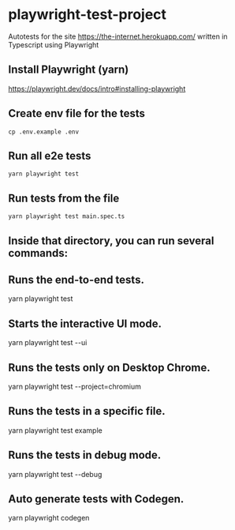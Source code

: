 # playwright-test-project

Autotests for the site https://the-internet.herokuapp.com/ written in Typescript using Playwright

## Install Playwright (yarn)
https://playwright.dev/docs/intro#installing-playwright

## Create env file for the tests

`cp .env.example .env`

## Run all e2e tests

`yarn playwright test`

## Run tests from the file

`yarn playwright test main.spec.ts`

## Inside that directory, you can run several commands:

## Runs the end-to-end tests.
  yarn playwright test

## Starts the interactive UI mode.
  yarn playwright test --ui

## Runs the tests only on Desktop Chrome.
  yarn playwright test --project=chromium

## Runs the tests in a specific file.
  yarn playwright test example

## Runs the tests in debug mode.
  yarn playwright test --debug

## Auto generate tests with Codegen.
  yarn playwright codegen

